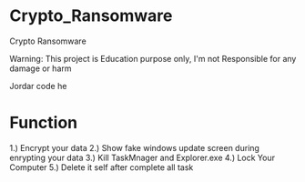 # Crypto_Ransomware
Crypto Ransomware

Warning: This project is Education purpose only, I'm not Responsible for any damage or harm

Jordar code he


# Function
1.) Encrypt your data
2.) Show fake windows update screen during enrypting your data
3.) Kill TaskMnager and Explorer.exe
4.) Lock Your Computer
5.) Delete it self after complete all task

